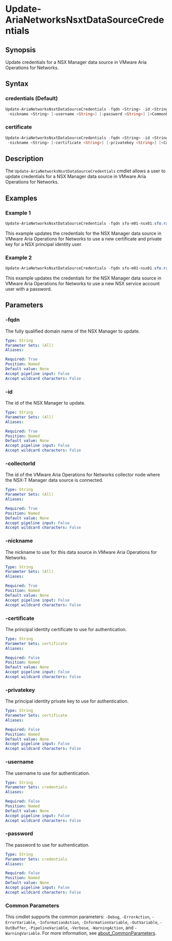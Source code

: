 # Update-AriaNetworksNsxtDataSourceCredentials

## Synopsis

Update credentials for a NSX Manager data source in VMware Aria Operations for Networks.

## Syntax

### credentials (Default)

```powershell
Update-AriaNetworksNsxtDataSourceCredentials -fqdn <String> -id <String> -collectorId <String>
 -nickname <String> [-username <String>] [-password <String>] [<CommonParameters>]
```

### certificate

```powershell
Update-AriaNetworksNsxtDataSourceCredentials -fqdn <String> -id <String> -collectorId <String>
 -nickname <String> [-certificate <String>] [-privatekey <String>] [<CommonParameters>]
```

## Description

The `Update-AriaNetworksNsxtDataSourceCredentials` cmdlet allows a user to update credentials for a NSX Manager data source in VMware Aria Operations for Networks.

## Examples

### Example 1

```powershell
Update-AriaNetworksNsxtDataSourceCredentials -fqdn sfo-m01-nsx01.sfo.rainpole.io -id 15832:904:7312957441829059413 -CollectorId 15832:901:1711011916294613031 -nickname "sfo-m01-vc01 - Management Domain vCenter Server" -certificate F:\certs\sfo-m01-nsx01.cer -privatekey F:\certs\sfo-m01-nsx01.key
```

This example updates the credentials for the NSX Manager data source in VMware Aria Operations for Networks to use a new certificate and private key for a NSX principal identity user.

### Example 2

```powershell
Update-AriaNetworksNsxtDataSourceCredentials -fqdn sfo-m01-nsx01.sfo.rainpole.io -id 15832:904:7312957441829059413 -CollectorId 15832:901:1711011916294613031 -nickname "sfo-m01-vc01 - Management Domain vCenter Server" -username svc-inv-vsphere -password VMw@re1!VMw@re1!
```

This example updates the credentials for the NSX Manager data source in VMware Aria Operations for Networks to use a new NSX service account user with a password.

## Parameters

### -fqdn

The fully qualified domain name of the NSX Manager to update.

```yaml
Type: String
Parameter Sets: (All)
Aliases:

Required: True
Position: Named
Default value: None
Accept pipeline input: False
Accept wildcard characters: False
```

### -id

The id of the NSX Manager to update.

```yaml
Type: String
Parameter Sets: (All)
Aliases:

Required: True
Position: Named
Default value: None
Accept pipeline input: False
Accept wildcard characters: False
```

### -collectorId

The id of the VMware Aria Operations for Networks collector node where the NSX-T Manager data source is connected.

```yaml
Type: String
Parameter Sets: (All)
Aliases:

Required: True
Position: Named
Default value: None
Accept pipeline input: False
Accept wildcard characters: False
```

### -nickname

The nickname to use for this data source in VMware Aria Operations for Networks.

```yaml
Type: String
Parameter Sets: (All)
Aliases:

Required: True
Position: Named
Default value: None
Accept pipeline input: False
Accept wildcard characters: False
```

### -certificate

The principal identity certificate to use for authentication.

```yaml
Type: String
Parameter Sets: certificate
Aliases:

Required: False
Position: Named
Default value: None
Accept pipeline input: False
Accept wildcard characters: False
```

### -privatekey

The principal identity private key to use for authentication.

```yaml
Type: String
Parameter Sets: certificate
Aliases:

Required: False
Position: Named
Default value: None
Accept pipeline input: False
Accept wildcard characters: False
```

### -username

The username to use for authentication.

```yaml
Type: String
Parameter Sets: credentials
Aliases:

Required: False
Position: Named
Default value: None
Accept pipeline input: False
Accept wildcard characters: False
```

### -password

The password to use for authentication.

```yaml
Type: String
Parameter Sets: credentials
Aliases:

Required: False
Position: Named
Default value: None
Accept pipeline input: False
Accept wildcard characters: False
```

### Common Parameters

This cmdlet supports the common parameters: `-Debug`, `-ErrorAction`,
`-ErrorVariable`, `-InformationAction`, `-InformationVariable`, `-OutVariable`,
`-OutBuffer`, `-PipelineVariable`, `-Verbose`, `-WarningAction`, and
`-WarningVariable`. For more information, see
[about_CommonParameters](http://go.microsoft.com/fwlink/?LinkID=113216).
